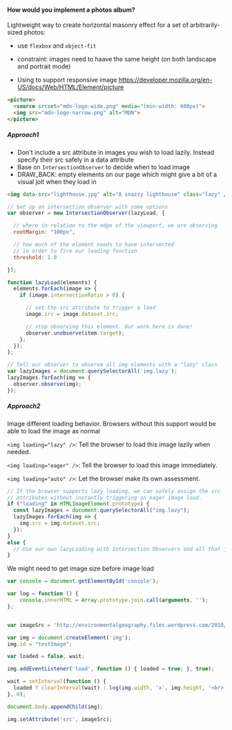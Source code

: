 #### How would you implement a photos album?

Lightweight way to create horizontal masonry effect for a set of arbitrarily-sized photos:
- use `flexbox` and `object-fit`
- constraint: images need to haave the same height (on both landscape and portrait mode)

- Using <picture> to support responsive image https://developer.mozilla.org/en-US/docs/Web/HTML/Element/picture

```html
<picture>
  <source srcset="mdn-logo-wide.png" media="(min-width: 600px)">
  <img src="mdn-logo-narrow.png" alt="MDN">
</picture>
```

##### Approach1
* Don't include a src attribute in images you wish to load lazily.
Instead specify their src safely in a data attribute
* Base on `IntersectionObserver` to decide when to load image
* DRAW_BACK: empty elements on our page which might give a bit of a visual jolt when they load in

```html
<img data-src="lighthouse.jpg" alt="A snazzy lighthouse" class="lazy" />
```

```javascript
// Set up an intersection observer with some options
var observer = new IntersectionObserver(lazyLoad, {

  // where in relation to the edge of the viewport, we are observing
  rootMargin: "100px",

  // how much of the element needs to have intersected 
  // in order to fire our loading function
  threshold: 1.0

});

function lazyLoad(elements) {
  elements.forEach(image => {
    if (image.intersectionRatio > 0) {

      // set the src attribute to trigger a load
      image.src = image.dataset.src;

      // stop observing this element. Our work here is done!
      observer.unobserve(item.target);
    };
  });
};

// Tell our observer to observe all img elements with a "lazy" class
var lazyImages = document.querySelectorAll('img.lazy');
lazyImages.forEach(img => {
  observer.observe(img);
});
```

##### Approach2
Image different loading behavior. Browsers without this support would be able to load the image as normal

`<img loading="lazy" />`: Tell the browser to load this image lazily when needed.

`<img loading="eager" />`: Tell the browser to load this image immediately.

`<img loading="auto" />`: Let the browser make its own assessment.

```javascript
// If the browser supports lazy loading, we can safely assign the src
// attributes without instantly triggering an eager image load.
if ("loading" in HTMLImageElement.prototype) {
  const lazyImages = document.querySelectorAll("img.lazy");
  lazyImages.forEach(img => {
    img.src = img.dataset.src;
  });
}
else {
  // Use our own lazyLoading with Intersection Observers and all that jazz
}
```

We might need to get image size before image load

```javascript
var console = document.getElementById('console');

var log = function () {
    console.innerHTML = Array.prototype.join.call(arguments, '');
};


var imageSrc = 'http://environmentalgeography.files.wordpress.com/2010/02/nature_by_abhishekultimatum.jpg?q=' + Math.random();

var img = document.createElement('img');
img.id = "testImage";

var loaded = false, wait;

img.addEventListener('load', function () { loaded = true; }, true);

wait = setInterval(function () {
  loaded ? clearInterval(wait) : log(img.width, 'x', img.height, '<br>', img.naturalWidth, 'x', img.naturalHeight, '<br>');
}, 0);

document.body.appendChild(img);

img.setAttribute('src', imageSrc);

```